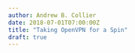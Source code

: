 ```yaml
---
author: Andrew B. Collier
date: 2018-07-01T07:00:00Z
title: "Taking OpenVPN for a Spin"
draft: true
---
```

